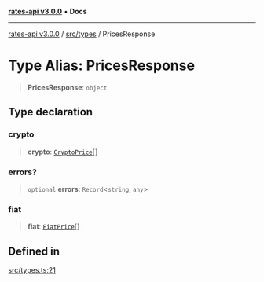 [**rates-api v3.0.0**](../../../README.md) • **Docs**

***

[rates-api v3.0.0](../../../modules.md) / [src/types](../README.md) / PricesResponse

# Type Alias: PricesResponse

> **PricesResponse**: `object`

## Type declaration

### crypto

> **crypto**: [`CryptoPrice`](CryptoPrice.md)[]

### errors?

> `optional` **errors**: `Record`\<`string`, `any`\>

### fiat

> **fiat**: [`FiatPrice`](FiatPrice.md)[]

## Defined in

[src/types.ts:21](https://github.com/ZelCore-io/rates-api/blob/6685e3f3773638f4d641af3eec276ce5ce2b0d4c/src/types.ts#L21)
